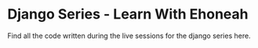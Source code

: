 # Django Series - Learn With Ehoneah
Find all the code written during the live sessions for the django series here.